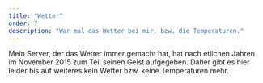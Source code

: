```yaml
---
title: "Wetter"
order: 7
description: "War mal das Wetter bei mir, bzw. die Temperaturen."
---
```

Mein Server, der das Wetter immer gemacht hat, hat nach etlichen Jahren im November 2015 zum Teil seinen Geist aufgegeben. Daher gibt es hier leider bis auf weiteres kein Wetter bzw. keine Temperaturen mehr.

<!--
##Aussentemperatur letzten 24 Stunden


{% include wetty/image.html class="center" path="http://www.thomas-wetterer.de/eistemp/graph/day2.png" width=715 height=279 %}


##Innentemperatur die letzten 24 Stunden


{% include wetty/image.html class="center" path="http://www.thomas-wetterer.de/eistemp/graph/day1.png" width=715 height=279 %}


##Aussentemperatur letzte Woche


{% include wetty/image.html class="center" path="http://www.thomas-wetterer.de/eistemp/graph/week2.png" width=715 height=279 %}


##Innentemperatur letzte Woche


{% include wetty/image.html class="center" path="http://www.thomas-wetterer.de/eistemp/graph/week1.png" width=715 height=279 %}


##Aussentemperatur letztes Jahr


{% include wetty/image.html class="center" path="http://www.thomas-wetterer.de/eistemp/graph/year2.png" width=715 height=279 %}


##Innentemperatur letztes Jahr


{% include wetty/image.html class="center" path="http://www.thomas-wetterer.de/eistemp/graph/year1.png" width=715 height=279 %}
-->
